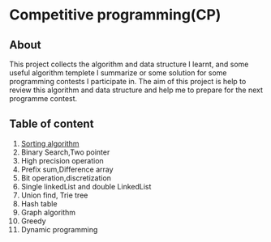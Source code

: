 # Competitive programming(CP)
## About
This project collects the algorithm and data structure I learnt, and some useful algorithm templete I summarize or some solution for some programming contests I participate in. The aim of this project is help to review this algorithm and data structure and help me to prepare for the next programme contest.

## Table of content

 1. [Sorting algorithm](https://github.com/qingyang0506/Competitive-programming/tree/main/sorting%20algorithm)
 2. Binary Search,Two pointer
 3. High precision operation
 4. Prefix sum,Difference array
 5. Bit operation,discretization
 6. Single linkedList and double LinkedList
 7. Union find,  Trie tree
 8. Hash table
 9. Graph algorithm
 10. Greedy
 11. Dynamic programming 
